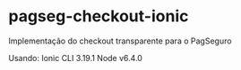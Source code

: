# pagseg-checkout-ionic
Implementação do checkout transparente para o PagSeguro

Usando: 
Ionic CLI 3.19.1
Node v6.4.0

